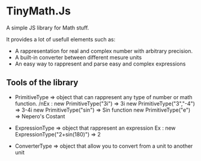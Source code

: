 # TinyMath.Js

A simple JS library for Math stuff.

It provides a lot of usefull elements such as: 
- A rappresentation for real and complex number with arbitrary precision.
- A built-in converter between different mesure units
- An easy way to rappresent and parse easy and complex expressions


## Tools of the library

- PrimitiveType => object that can rappresent any type of number or math function.
  /nEx : new PrimitiveType("3i") => 3i
       new PrimitiveType("3","-4") => 3-4i
       new PrimitiveType("sin") => Sin function
       new PrimitiveType("e") => Nepero's Costant
  
- ExpressionType => object that rappresent an expression
  Ex : new ExpressionType("2+sin(180)") => 2

- ConverterType => object that allow you to convert from a unit to another unit
  
